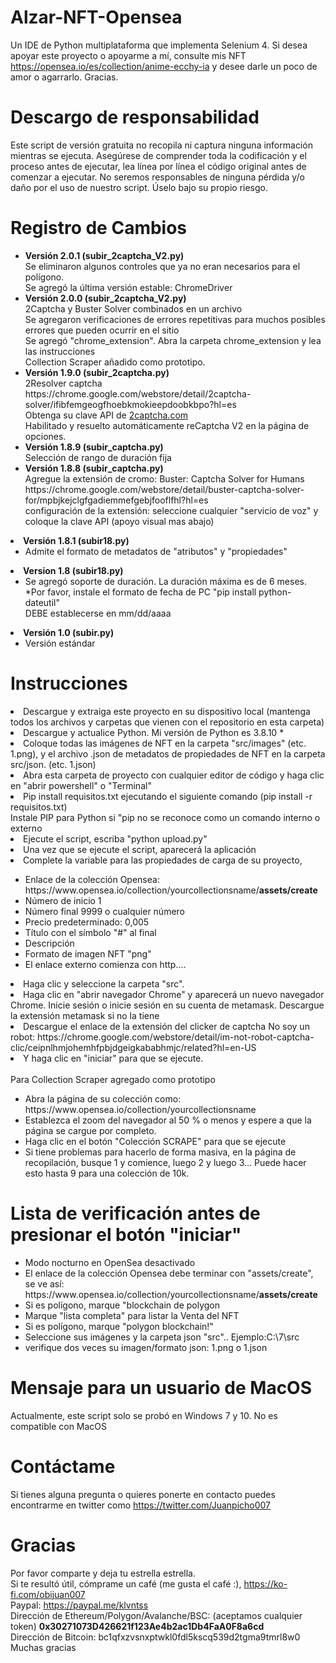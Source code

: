 # Alzar-NFT-Opensea

Un IDE de Python multiplataforma que implementa Selenium 4.
Si desea apoyar este proyecto o apoyarme a mí, consulte mis NFT https://opensea.io/es/collection/anime-ecchy-ia y desee darle un poco de amor o agarrarlo.
Gracias.

# Descargo de responsabilidad
Este script de versión gratuita no recopila ni captura ninguna información mientras se ejecuta. Asegúrese de comprender toda la codificación y el proceso antes de ejecutar, lea línea por línea el código original antes de comenzar a ejecutar. No seremos responsables de ninguna pérdida y/o daño por el uso de nuestro script. Úselo bajo su propio riesgo.

# Registro de Cambios
<ul>
<li><b>Versión 2.0.1 (subir_2captcha_V2.py)</b><BR>
Se eliminaron algunos controles que ya no eran necesarios para el polígono.<BR>
Se agregó la última versión estable: ChromeDriver
</li>
<li><b>Versión 2.0.0 (subir_2captcha_V2.py)</b><BR>
2Captcha y Buster Solver combinados en un archivo<BR>
Se agregaron verificaciones de errores repetitivas para muchos posibles errores que pueden ocurrir en el sitio<BR>
Se agregó "chrome_extension". Abra la carpeta chrome_extension y lea las instrucciones<BR>
Collection Scraper añadido como prototipo.
</li>
<li><b>Versión 1.9.0 (subir_2captcha.py)</b><BR>
2Resolver captcha<BR>
https://chrome.google.com/webstore/detail/2captcha-solver/ifibfemgeogfhoebkmokieepdoobkbpo?hl=es<BR>
Obtenga su clave API de <a href="https://2captcha.com?from=13605454" target="_blank">2captcha.com</a><BR>
Habilitado y resuelto automáticamente reCaptcha V2 en la página de opciones.
</li>
<li><b>Versión 1.8.9 (subir_captcha.py)</b><BR>
Selección de rango de duración fija
</li>
<li><b>Versión 1.8.8 (subir_captcha.py)</b><BR>
Agregue la extensión de cromo: Buster: Captcha Solver for Humans<BR>
https://chrome.google.com/webstore/detail/buster-captcha-solver-for/mpbjkejclgfgadiemmefgebjfooflfhl?hl=es<BR>
configuración de la extensión: seleccione cualquier "servicio de voz" y coloque la clave API (apoyo visual mas abajo)</ul></li>
<li><b>Versión 1.8.1 (subir18.py)</b>
<ul><li>Admite el formato de metadatos de "atributos" y "propiedades"</li>
</ul></li>
<li><b>Version 1.8 (subir18.py)</b>
<ul><li>Se agregó soporte de duración. La duración máxima es de 6 meses. <BR>
*Por favor, instale el formato de fecha de PC "pip install python-dateutil" <BR>
DEBE establecerse en mm/dd/aaaa
</li>
</ul></li>
 <li><b>Versión 1.0 (subir.py)</b>
<ul><li>Versión estándar</li></ul>
</li>
 
# Instrucciones
<li>Descargue y extraiga este proyecto en su dispositivo local (mantenga todos los archivos y carpetas que vienen con el repositorio en esta carpeta)</li>
<li>Descargue y actualice Python. Mi versión de Python es 3.8.10 * </li>
<li>Coloque todas las imágenes de NFT en la carpeta "src/images" (etc. 1.png), y el archivo .json de metadatos de propiedades de NFT en la carpeta src/json. (etc. 1.json)</li>
<li>Abra esta carpeta de proyecto con cualquier editor de código y haga clic en "abrir powershell" o "Terminal"</li>
<li>Pip install requisitos.txt ejecutando el siguiente comando (pip install -r requisitos.txt) <BR>
Instale PIP para Python si "pip no se reconoce como un comando interno o externo</li>
<li>Ejecute el script, escriba "python upload.py"</li>
<li>Una vez que se ejecute el script, aparecerá la aplicación</li>
<li>Complete la variable para las propiedades de carga de su proyecto, </li>
 <ul>
<li>Enlace de la colección Opensea: https://www.opensea.io/collection/yourcollectionsname/<B>assets/create</b></li>
<li>Número de inicio 1</li>
<li>Número final 9999 o cualquier número</li>
<li>Precio predeterminado: 0,005</li>
<li>Título con el símbolo "#" al final</li>
<li>Descripción</li>
<li>Formato de imagen NFT "png"</li>
<li>El enlace externo comienza con http….</li>
</ul>
<li>Haga clic y seleccione la carpeta "src".</li>
<li>Haga clic en "abrir navegador Chrome" y aparecerá un nuevo navegador Chrome. Inicie sesión o inicie sesión en su cuenta de metamask. Descargue la extensión metamask si no la tiene</li>
<li>Descargue el enlace de la extensión del clicker de captcha No soy un robot: https://chrome.google.com/webstore/detail/im-not-robot-captcha-clic/ceipnlhmjohemhfpbjdgeigkababhmjc/related?hl=en-US</li>
<li>Y haga clic en "iniciar" para que se ejecute.</li>
</ul>
<BR>
Para Collection Scraper agregado como prototipo<ul>
<li>Abra la página de su colección como: https://www.opensea.io/collection/yourcollectionsname</li>
<li>Establezca el zoom del navegador al 50 % o menos y espere a que la página se cargue por completo. </li>
<li>Haga clic en el botón "Colección SCRAPE" para que se ejecute</li>
<li>Si tiene problemas para hacerlo de forma masiva, en la página de recopilación, busque 1 y comience, luego 2 y luego 3...
Puede hacer esto hasta 9 para una colección de 10k.</li>
</ul>
 
 # Lista de verificación antes de presionar el botón "iniciar"
  <p><ul>
    <li>Modo nocturno en OpenSea desactivado</li>
    <li>El enlace de la colección Opensea debe terminar con "assets/create", <BR>
      se ve así: https://www.opensea.io/collection/yourcollectionsname/<B>assets/create</b></li>
   <li>Si es polígono, marque "blockchain de polygon</li>
   <li>Marque "lista completa" para listar la Venta del NFT</li>
   <li>Si es polígono, marque "polygon blockchain!"</li>
   <li>Seleccione sus imágenes y la carpeta json "src".. Ejemplo:C:\7\src</li>
    <li>verifique dos veces su imagen/formato json: 1.png o 1.json</li>
    </ul>
   </p>
 
 # Mensaje para un usuario de MacOS
Actualmente, este script solo se probó en Windows 7 y 10. No es compatible con MacOS
 
 # Contáctame
Si tienes alguna pregunta o quieres ponerte en contacto puedes encontrarme en twitter como https://twitter.com/Juanpicho007
 
# Gracias
Por favor comparte y deja tu estrella estrella.<BR>
Si te resultó útil, cómprame un café (me gusta el café :), https://ko-fi.com/obijuan007 <BR>
Paypal: https://paypal.me/klvntss<BR>
Dirección de Ethereum/Polygon/Avalanche/BSC: (aceptamos cualquier token) <B>0x30271073D426621f123Ae4b2ac1Db4FaA0F8a6cd</b><BR>
Dirección de Bitcoin: bc1qfxzvsnxptwkl0fdl5kscq539d2tgma9tmrl8w0
Muchas gracias </p>

